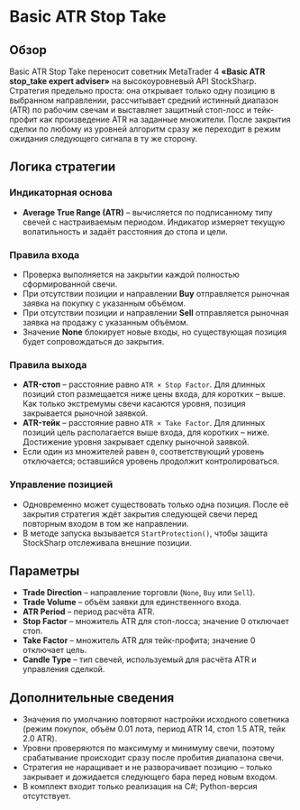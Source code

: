 # Basic ATR Stop Take

## Обзор
Basic ATR Stop Take переносит советник MetaTrader 4 **«Basic ATR stop_take expert adviser»** на высокоуровневый API StockSharp. Стратегия предельно проста: она открывает только одну позицию в выбранном направлении, рассчитывает средний истинный диапазон (ATR) по рабочим свечам и выставляет защитный стоп-лосс и тейк-профит как произведение ATR на заданные множители. После закрытия сделки по любому из уровней алгоритм сразу же переходит в режим ожидания следующего сигнала в ту же сторону.

## Логика стратегии
### Индикаторная основа
* **Average True Range (ATR)** – вычисляется по подписанному типу свечей с настраиваемым периодом. Индикатор измеряет текущую волатильность и задаёт расстояния до стопа и цели.

### Правила входа
* Проверка выполняется на закрытии каждой полностью сформированной свечи.
* При отсутствии позиции и направлении **Buy** отправляется рыночная заявка на покупку с указанным объёмом.
* При отсутствии позиции и направлении **Sell** отправляется рыночная заявка на продажу с указанным объёмом.
* Значение **None** блокирует новые входы, но существующая позиция будет сопровождаться до закрытия.

### Правила выхода
* **ATR-стоп** – расстояние равно `ATR × Stop Factor`. Для длинных позиций стоп размещается ниже цены входа, для коротких – выше. Как только экстремумы свечи касаются уровня, позиция закрывается рыночной заявкой.
* **ATR-тейк** – расстояние равно `ATR × Take Factor`. Для длинных позиций цель располагается выше входа, для коротких – ниже. Достижение уровня закрывает сделку рыночной заявкой.
* Если один из множителей равен `0`, соответствующий уровень отключается; оставшийся уровень продолжит контролироваться.

### Управление позицией
* Одновременно может существовать только одна позиция. После её закрытия стратегия ждёт закрытия следующей свечи перед повторным входом в том же направлении.
* В методе запуска вызывается `StartProtection()`, чтобы защита StockSharp отслеживала внешние позиции.

## Параметры
* **Trade Direction** – направление торговли (`None`, `Buy` или `Sell`).
* **Trade Volume** – объём заявки для единственного входа.
* **ATR Period** – период расчёта ATR.
* **Stop Factor** – множитель ATR для стоп-лосса; значение 0 отключает стоп.
* **Take Factor** – множитель ATR для тейк-профита; значение 0 отключает цель.
* **Candle Type** – тип свечей, используемый для расчёта ATR и управления сделкой.

## Дополнительные сведения
* Значения по умолчанию повторяют настройки исходного советника (режим покупок, объём 0.01 лота, период ATR 14, стоп 1.5 ATR, тейк 2.0 ATR).
* Уровни проверяются по максимуму и минимуму свечи, поэтому срабатывание происходит сразу после пробития диапазона свечи.
* Стратегия не наращивает и не разворачивает позицию – только закрывает и дожидается следующего бара перед новым входом.
* В комплект входит только реализация на C#; Python-версия отсутствует.
